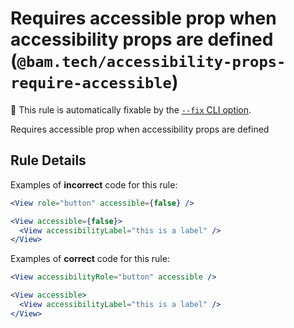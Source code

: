 # Requires accessible prop when accessibility props are defined (`@bam.tech/accessibility-props-require-accessible`)

🔧 This rule is automatically fixable by the [`--fix` CLI option](https://eslint.org/docs/latest/user-guide/command-line-interface#--fix).

<!-- end auto-generated rule header -->

Requires accessible prop when accessibility props are defined

## Rule Details

Examples of **incorrect** code for this rule:

```jsx
<View role="button" accessible={false} />
```

```jsx
<View accessible={false}>
  <View accessibilityLabel="this is a label" />
</View>
```

Examples of **correct** code for this rule:

```jsx
<View accessibilityRole="button" accessible />
```

```jsx
<View accessible>
  <View accessibilityLabel="this is a label" />
</View>
```
